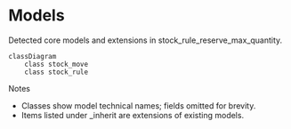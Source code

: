 # Models

Detected core models and extensions in stock_rule_reserve_max_quantity.

```mermaid
classDiagram
    class stock_move
    class stock_rule
```

Notes
- Classes show model technical names; fields omitted for brevity.
- Items listed under _inherit are extensions of existing models.
